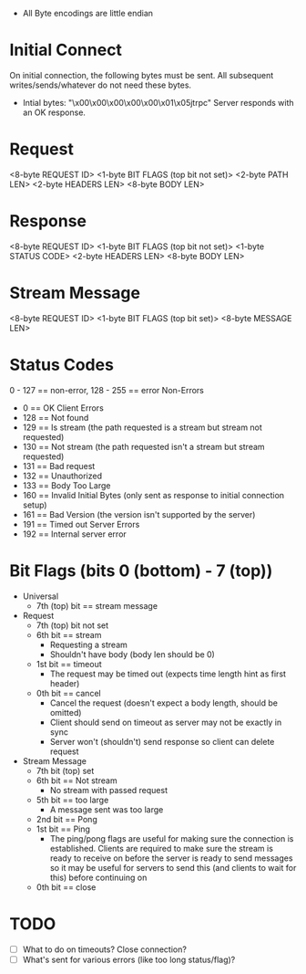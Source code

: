 - All Byte encodings are little endian

Initial Connect
=====================
On initial connection, the following bytes must be sent. All subsequent writes/sends/whatever do not need these bytes.
- Intial bytes: "\x00\x00\x00\x00\x00\x01\x05jtrpc<MAJOR VERSION BYTE><MINOR VERSION BYTE>"
Server responds with an OK response.

Request
=====================
<8-byte REQUEST ID>
<1-byte BIT FLAGS (top bit not set)>
<2-byte PATH LEN>
<2-byte HEADERS LEN>
<8-byte BODY LEN>
<PATH>
<HEADERS>
<BODY>

Response
=====================
<8-byte REQUEST ID>
<1-byte BIT FLAGS (top bit not set)>
<1-byte STATUS CODE>
<2-byte HEADERS LEN>
<8-byte BODY LEN>
<HEADERS>
<BODY>

Stream Message
=====================
<8-byte REQUEST ID>
<1-byte BIT FLAGS (top bit set)>
<8-byte MESSAGE LEN>
<BODY>

Status Codes
=====================
0 - 127 == non-error, 128 - 255 == error
Non-Errors
- 0 == OK
Client Errors
- 128 == Not found
- 129 == Is stream (the path requested is a stream but stream not requested)
- 130 == Not stream (the path requested isn't a stream but stream requested)
- 131 == Bad request
- 132 == Unauthorized
- 133 == Body Too Large
- 160 == Invalid Initial Bytes (only sent as response to initial connection setup)
- 161 == Bad Version (the version isn't supported by the server)
- 191 == Timed out
Server Errors
- 192 == Internal server error

Bit Flags (bits 0 (bottom) - 7 (top))
=====================
- Universal
  - 7th (top) bit == stream message
- Request
  - 7th (top) bit not set
  - 6th bit == stream
    - Requesting a stream
    - Shouldn't have body (body len should be 0)
  - 1st bit == timeout
    - The request may be timed out (expects time length hint as first header)
  - 0th bit == cancel
    - Cancel the request (doesn't expect a body length, should be omitted)
    - Client should send on timeout as server may not be exactly in sync
    - Server won't (shouldn't) send response so client can delete request
- Stream Message
  - 7th bit (top) set
  - 6th bit == Not stream
    - No stream with passed request
  - 5th bit == too large
    - A message sent was too large
  - 2nd bit == Pong
  - 1st bit == Ping
    - The ping/pong flags are useful for making sure the connection is established. Clients are required to make sure the stream is ready to receive on before the server is ready to send messages so it may be useful for servers to send this (and clients to wait for this) before continuing on
  - 0th bit == close

# TODO
- [ ] What to do on timeouts? Close connection?
- [ ] What's sent for various errors (like too long status/flag)?
